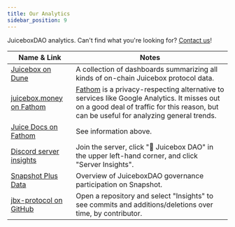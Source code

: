 ```yaml
---
title: Our Analytics
sidebar_position: 9
---
```


JuiceboxDAO analytics. Can't find what you're looking for? [Contact us](https://juicebox.money/contact)!

| Name & Link | Notes |
| --- | --- |
| [Juicebox on Dune](https://dune.com/juicebox) | A collection of dashboards summarizing all kinds of on-chain Juicebox protocol data. |
| [juicebox.money on Fathom](https://app.usefathom.com/share/eryrrjsv/juicebox.money) | [Fathom](https://usefathom.com/) is a privacy-respecting alternative to services like Google Analytics. It misses out on a good deal of traffic for this reason, but can be useful for analyzing general trends. |
| [Juice Docs on Fathom](https://app.usefathom.com/share/umyovgdg/info.juicebox.money) | See information above. |
| [Discord server insights](https://discord.gg/juicebox) | Join the server, click "🧃 Juicebox DAO" in the upper left-hand corner, and click "Server Insights". |
| [Snapshot Plus Data](https://app.flipsidecrypto.com/dashboard/snapshot-plus-data-ueqrnb) | Overview of JuiceboxDAO governance participation on Snapshot. |
| [jbx-protocol on GitHub](https://github.com/jbx-protocol) | Open a repository and select "Insights" to see commits and additions/deletions over time, by contributor. |
